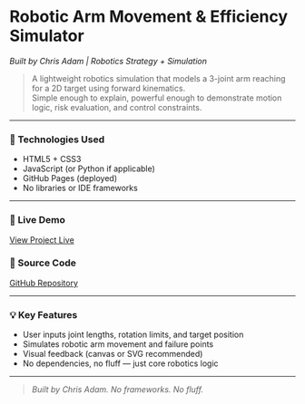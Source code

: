 # Robotic Arm Movement & Efficiency Simulator  
*Built by Chris Adam | Robotics Strategy + Simulation*

> A lightweight robotics simulation that models a 3-joint arm reaching for a 2D target using forward kinematics.  
> Simple enough to explain, powerful enough to demonstrate motion logic, risk evaluation, and control constraints.

---

### 🔧 Technologies Used
- HTML5 + CSS3
- JavaScript (or Python if applicable)
- GitHub Pages (deployed)
- No libraries or IDE frameworks

---

### 🔗 Live Demo
[View Project Live](https://dataextraordinaire.github.io/robotic-arm-simulation/)

### 📁 Source Code
[GitHub Repository](https://github.com/dataextraordinaire/robotic-arm-simulation)

---

### 💡 Key Features
- User inputs joint lengths, rotation limits, and target position  
- Simulates robotic arm movement and failure points  
- Visual feedback (canvas or SVG recommended)  
- No dependencies, no fluff — just core robotics logic

---

> *Built by Chris Adam. No frameworks. No fluff.*
